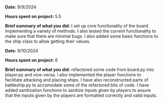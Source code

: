 **Date:** 9/9/2024

**Hours spent on project:** 5.5

**Brief summary of what you did:** I set up core functionality of the board implementing a variety of methods. I also tested the current functionality to make sure that there are minimal bugs. I also added some basic functions to the ship class to allow getting their values.



**Date:** 9/10/2024

**Hours spent on project:** 6

**Brief summary of what you did:** refactored some code from board.py into player.py and vice-versa. I also implemented the player functions to facilitate attacking and placing ships. I have also reconstructed parts of battleship.py to accomodate some of the refactored bits of code. I have added sanitization functions to sanitize inputs given by players to assure that the inputs given by the players are formatted correctly and valid inputs.